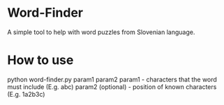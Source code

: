# Word-Finder
A simple tool to help with word puzzles from Slovenian language.

# How to use
python word-finder.py param1 param2
param1 - characters that the word must include (E.g. abc)
param2 (optional) - position of known characters (E.g. 1a2b3c)